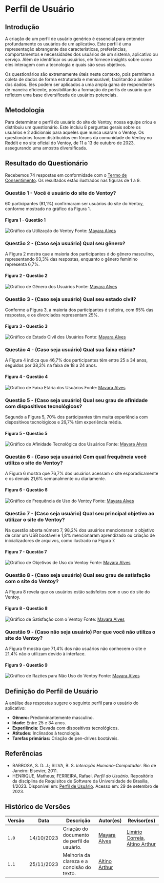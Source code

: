# Perfil de Usuário

## Introdução
A criação de um perfil de usuário genérico é essencial para entender profundamente os usuários de um aplicativo. Este perfil é uma representação abrangente das características, preferências, comportamentos e necessidades dos usuários de um sistema, aplicativo ou serviço. Além de identificar os usuários, ele fornece insights sobre como eles interagem com a tecnologia e quais são seus objetivos.

Os questionários são extremamente úteis neste contexto, pois permitem a coleta de dados de forma estruturada e mensurável, facilitando a análise dos dados. Eles podem ser aplicados a uma ampla gama de respondentes de maneira eficiente, possibilitando a formação de perfis de usuário que refletem uma base diversificada de usuários potenciais.

## Metodologia
Para determinar o perfil do usuário do site do Ventoy, nossa equipe criou e distribuiu um questionário. Este incluiu 8 perguntas gerais sobre os usuários e 2 adicionais para aqueles que nunca usaram o Ventoy. Os questionários foram distribuídos em fóruns da comunidade do Ventoy no Reddit e no site oficial do Ventoy, de 11 a 13 de outubro de 2023, assegurando uma amostra diversificada.

## Resultado do Questionário
Recebemos 74 respostas em conformidade com o [Termo de Consentimento](termoConsertimento.pdf). Os resultados estão ilustrados nas figuras de 1 a 9.

### Questão 1 - Você é usuário do site do Ventoy?
60 participantes (81,1%) confirmaram ser usuários do site do Ventoy, conforme mostrado no gráfico da Figura 1.

#### Figura 1 - Questão 1
![Gráfico da Utilização do Ventoy](../assets/Grafico-1.PNG)
Fonte: [Mayara Alves](https://github.com/Mayara-tech)

### Questão 2 - (Caso seja usuário) Qual seu gênero?
A Figura 2 mostra que a maioria dos participantes é do gênero masculino, representando 93,3% das respostas, enquanto o gênero feminino representa 6,7%.

#### Figura 2 - Questão 2
![Gráfico de Gênero dos Usuários](../assets/Grafico-2.PNG)
Fonte: [Mayara Alves](https://github.com/Mayara-tech)

### Questão 3 - (Caso seja usuário) Qual seu estado civil?
Conforme a Figura 3, a maioria dos participantes é solteira, com 65% das respostas, e os divorciados representam 25%.

#### Figura 3 - Questão 3
![Gráfico de Estado Civil dos Usuários](../assets/Grafico-3.PNG)
Fonte: [Mayara Alves](https://github.com/Mayara-tech)

### Questão 4 - (Caso seja usuário) Qual sua faixa etária?
A Figura 4 indica que 46,7% dos participantes têm entre 25 a 34 anos, seguidos por 38,3% na faixa de 18 a 24 anos.

#### Figura 4 - Questão 4
![Gráfico de Faixa Etária dos Usuários](../assets/Grafico-4.PNG)
Fonte: [Mayara Alves](https://github.com/Mayara-tech)

### Questão 5 - (Caso seja usuário) Qual seu grau de afinidade com dispositivos tecnológicos?
Segundo a Figura 5, 70% dos participantes têm muita experiência com dispositivos tecnológicos e 26,7% têm experiência média.

#### Figura 5 - Questão 5
![Gráfico de Afinidade Tecnológica dos Usuários](../assets/Grafico-5.PNG)
Fonte: [Mayara Alves](https://github.com/Mayara-tech)

### Questão 6 - (Caso seja usuário) Com qual frequência você utiliza o site do Ventoy?
A Figura 6 mostra que 76,7% dos usuários acessam o site esporadicamente e os demais 21,6% semanalmente ou diariamente.

#### Figura 6 - Questão 6
![Gráfico de Frequência de Uso do Ventoy](../assets/Grafico-6.PNG)
Fonte: [Mayara Alves](https://github.com/Mayara-tech)

### Questão 7 - (Caso seja usuário) Qual seu principal objetivo ao utilizar o site do Ventoy?
Na questão aberta número 7, 98,2% dos usuários mencionaram o objetivo de criar um USB bootável e 1,8% mencionaram aprendizado ou criação de inicializadores de arquivos, como ilustrado na Figura 7.

#### Figura 7 - Questão 7
![Gráfico de Objetivos de Uso do Ventoy](../assets/Grafico-7.PNG)
Fonte: [Mayara Alves](https://github.com/Mayara-tech)

### Questão 8 - (Caso seja usuário) Qual seu grau de satisfação com o site do Ventoy?
A Figura 8 revela que os usuários estão satisfeitos com o uso do site do Ventoy.

#### Figura 8 - Questão 8
![Gráfico de Satisfação com o Ventoy](../assets/Grafico-8.PNG)
Fonte: [Mayara Alves](https://github.com/Mayara-tech)

### Questão 9 - (Caso não seja usuário) Por que você não utiliza o site do Ventoy?
A Figura 9 mostra que 71,4% dos não usuários não conhecem o site e 21,4% não o utilizam devido à interface.

#### Figura 9 - Questão 9
![Gráfico de Razões para Não Uso do Ventoy](../assets/Grafico-9.PNG)
Fonte: [Mayara Alves](https://github.com/Mayara-tech)

## Definição do Perfil de Usuário
A análise das respostas sugere o seguinte perfil para o usuário do aplicativo:
- **Gênero:** Predominantemente masculino.
- **Idade:** Entre 25 e 34 anos.
- **Experiência:** Elevada com dispositivos tecnológicos.
- **Atitudes:** Inclinados à tecnologia.
- **Tarefas primárias:** Criação de pen-drives bootáveis.

## Referências
- BARBOSA, S. D. J.; SILVA, B. S. *Interação Humano-Computador*. Rio de Janeiro: Elsevier, 2011.
- HENRIQUE, Matheus; FERREIRA, Rafael. *Perfil do Usuário*. Repositório da disciplina de Requisitos de Software da Universidade de Brasília, 1/2023. Disponível em: [Perfil de Usuário](https://requisitos-de-software.github.io/2023.1-BilheteriaDigital/elicitacao/perfil_de_usuario/). Acesso em: 29 de setembro de 2023.

## Histórico de Versões
| Versão |    Data    | Descrição                         | Autor(es)                                           | Revisor(es)                                             |
|--------|------------|-----------------------------------|-----------------------------------------------------|---------------------------------------------------------|
| `1.0`  | 14/10/2023 | Criação do documento de perfil de usuário. | [Mayara Alves](https://github.com/Mayara-tech) | [Limirio Correia](https://github.com/LimirioGuimaraes), [Altino Arthur](https://github.com/arthurrochamoreira) |
| `1.1`  | 25/11/2023 | Melhoria da clareza e a concisão do texto. | [Altino Arthur](https://github.com/arthurrochamoreira) |
